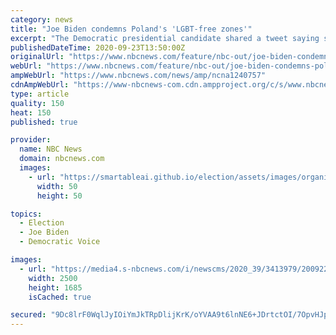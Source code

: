 ```yaml
---
category: news
title: "Joe Biden condemns Poland's 'LGBT-free zones'"
excerpt: "The Democratic presidential candidate shared a tweet saying such zones \"have no place in the European Union or anywhere in the world.\""
publishedDateTime: 2020-09-23T13:50:00Z
originalUrl: "https://www.nbcnews.com/feature/nbc-out/joe-biden-condemns-poland-s-lgbt-free-zones-n1240757"
webUrl: "https://www.nbcnews.com/feature/nbc-out/joe-biden-condemns-poland-s-lgbt-free-zones-n1240757"
ampWebUrl: "https://www.nbcnews.com/news/amp/ncna1240757"
cdnAmpWebUrl: "https://www-nbcnews-com.cdn.ampproject.org/c/s/www.nbcnews.com/news/amp/ncna1240757"
type: article
quality: 150
heat: 150
published: true

provider:
  name: NBC News
  domain: nbcnews.com
  images:
    - url: "https://smartableai.github.io/election/assets/images/organizations/nbcnews.com-50x50.jpg"
      width: 50
      height: 50

topics:
  - Election
  - Joe Biden
  - Democratic Voice

images:
  - url: "https://media4.s-nbcnews.com/i/newscms/2020_39/3413979/200922-joe-biden-tampa-jm-1122_0c43ad7eab8f59458b39f4a4d11d8cd6.jpg"
    width: 2500
    height: 1685
    isCached: true

secured: "9Dc8lrF0WqlJyIOiYmJkTRpDlijKrK/oYVAA9t6lnNE6+JDrtctOI/7OpvHJpml/n3El+9SZA+BMJYUKIUJ3GSwCZz4WXJYcRfa4PicuqkXM8OaocJK9qguca79hH+a9iX90fNM3I6MVeBH/XoJo+k1WkFX5o+YZhin5zsB0+9fPRFo9Caq+Gs+UkKycp5SGSPbY55aLg8cFxfvuw7EBoqmYZP+Q+WkD8Q++pBn5IkQho8Rb3bOK4HBViNMcDIhzO8nm+kc2+kk7h3hNYZrVk4cnE0Oe8cK/F1PbiNu4CuuKhvCCH8D4Vah14szn75Xm4GqYPhov4BJbWrAIge/bc3/WUXoqGCYfsA0rP4xKfi4=;7AersuCsdHs9c6HboDEegA=="
---
```


